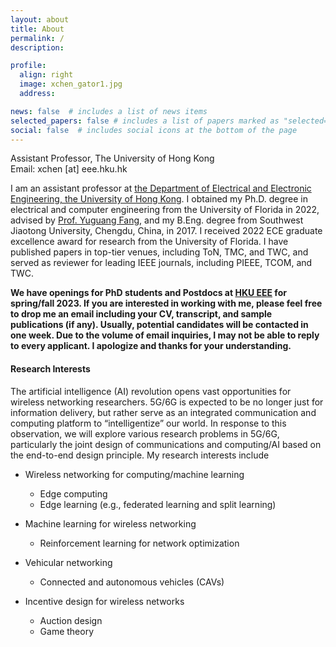 ```yaml
---
layout: about
title: About
permalink: /
description: 

profile:
  align: right
  image: xchen_gator1.jpg
  address:

news: false  # includes a list of news items
selected_papers: false # includes a list of papers marked as "selected={true}"
social: false  # includes social icons at the bottom of the page
---
```


Assistant Professor, The University of Hong Kong<br>
Email: xchen [at] eee.hku.hk

<!-- Assistant Professor, The University of Hong Kong<br>
Building 2, No. 5 Danling Street, Haidian District, Beijing, China<br>
jindongwang [at] outlook.com, jindong.wang [at] microsoft.com<br>
[Google scholar](https://scholar.google.com/citations?user=hBZ_tKsAAAAJ) | [Github](https://github.com/jindongwang) | [DBLP](https://dblp.org/pid/19/2969-1.html) || [Zhihu](https://www.zhihu.com/people/jindongwang) | [Weibo](http://www.weibo.com/wjdbr) | [Wechat](http://jd92.wang/assets/image/wechat_public_account.jpg) | [Bilibili](https://space.bilibili.com/477087194) || [Resume](http://jd92.wang/assets/files/../../../../../assets/files/cv_jindongwang_cn-eng.pdf) -->

I am an assistant professor at [the Department of Electrical and Electronic Engineering, the University of Hong Kong](https://www.eee.hku.hk/). I obtained my Ph.D. degree in electrical and computer engineering from the University of Florida in 2022, advised by [Prof. Yuguang Fang](http://www.fang.ece.ufl.edu/), and my B.Eng. degree from Southwest Jiaotong University, Chengdu, China, in 2017. I received 2022 ECE graduate excellence award for research from the University of Florida. I have published papers in top-tier venues, including ToN, TMC, and TWC, and served as reviewer for leading IEEE journals, including PIEEE, TCOM, and TWC. 

**We have openings for PhD students and Postdocs at [HKU EEE](https://www.eee.hku.hk/) for spring/fall 2023.  If you are interested in working with me, please feel free to drop me an email including your CV, transcript, and sample publications (if any). Usually, potential candidates will be contacted in one week. Due to the volume of email inquiries, I may not be able to reply to every applicant. I apologize and thanks for your understanding.**

#### Research Interests ####

The artificial intelligence (AI) revolution opens vast opportunities for wireless networking researchers. 5G/6G is expected to be no longer just for information delivery, but rather serve as an integrated communication and computing platform to “intelligentize” our world. In response to this observation, we will explore various research problems in 5G/6G, particularly the joint design of communications and computing/AI based on the end-to-end design principle. My research interests include

- Wireless networking for computing/machine learning
  - Edge computing
  - Edge learning (e.g., federated learning and split learning)

- Machine learning for wireless networking
  - Reinforcement learning for network optimization
 
- Vehicular networking
  - Connected and autonomous vehicles (CAVs)

- Incentive design for wireless networks
  - Auction design
  - Game theory



